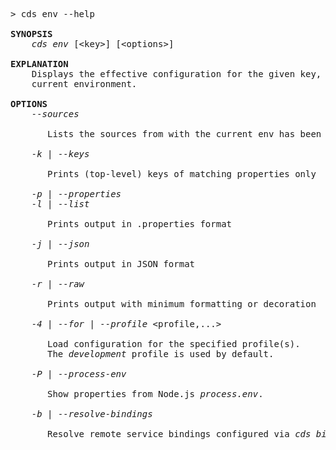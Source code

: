 <!-- this file is automatically generated and updated by a github action -->
<pre class="log">
> cds env --help

<strong>SYNOPSIS</strong>
    <em>cds env</em> [&lt;key&gt;] [&lt;options&gt;]

<strong>EXPLANATION</strong>
    Displays the effective configuration for the given key, or all of the
    current environment.

<strong>OPTIONS</strong>
    <em>--sources</em>

       Lists the sources from with the current env has been compiled.

    <em>-k</em> | <em>--keys</em>

       Prints (top-level) keys of matching properties only

    <em>-p</em> | <em>--properties</em>
    <em>-l</em> | <em>--list</em>

       Prints output in .properties format

    <em>-j</em> | <em>--json</em>

       Prints output in JSON format

    <em>-r</em> | <em>--raw</em>

       Prints output with minimum formatting or decoration

    <em>-4</em> | <em>--for</em> | <em>--profile</em> &lt;profile,...&gt;

       Load configuration for the specified profile(s).
       The <em>development</em> profile is used by default.

    <em>-P</em> | <em>--process-env</em>

       Show properties from Node.js <i>process.env</i>.

    <em>-b</em> | <em>--resolve-bindings</em>

       Resolve remote service bindings configured via <em>cds bind</em>.
</pre>

